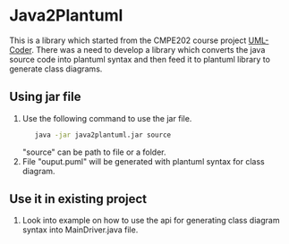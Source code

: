 # Java2Plantuml
This is a library which started from the CMPE202 course project [UML-Coder](https://github.com/nguyensjsu/uml-coder-2017). There was a need to develop a library which converts the java source code into plantuml syntax and then feed it to plantuml library to generate class diagrams.


## Using jar file

  1. Use the following command to use the jar file.
     ```sh
        java -jar java2plantuml.jar source
     ```
     "source" can be path to file or a folder.
  2. File "ouput.puml" will be generated with plantuml syntax for class diagram.

## Use it in existing project

1. Look into example on how to use the api for generating class diagram syntax into MainDriver.java file.